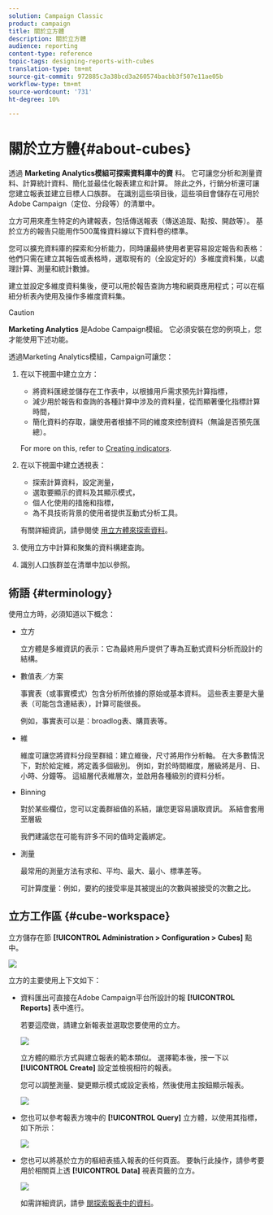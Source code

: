 ```yaml
---
solution: Campaign Classic
product: campaign
title: 關於立方體
description: 關於立方體
audience: reporting
content-type: reference
topic-tags: designing-reports-with-cubes
translation-type: tm+mt
source-git-commit: 972885c3a38bcd3a260574bacbb3f507e11ae05b
workflow-type: tm+mt
source-wordcount: '731'
ht-degree: 10%

---
```



# 關於立方體{#about-cubes}

透過 **Marketing Analytics模組可探索資料庫中的資** 料。 它可讓您分析和測量資料、計算統計資料、簡化並最佳化報表建立和計算。 除此之外，行銷分析還可讓您建立報表並建立目標人口族群。 在識別這些項目後，這些項目會儲存在可用於Adobe Campaign（定位、分段等）的清單中。

立方可用來產生特定的內建報表，包括傳送報表（傳送追蹤、點按、開啟等）。 基於立方的報告只能用作500萬條資料線以下資料卷的標準。

您可以擴充資料庫的探索和分析能力，同時讓最終使用者更容易設定報告和表格：他們只需在建立其報告或表格時，選取現有的（全設定好的）多維度資料集，以處理計算、測量和統計數據。

建立並設定多維度資料集後，便可以用於報告查詢方塊和網頁應用程式；可以在樞紐分析表內使用及操作多維度資料集。

>[!CAUTION]
>
>**Marketing Analytics** 是Adobe Campaign模組。 它必須安裝在您的例項上，您才能使用下述功能。

透過Marketing Analytics模組，Campaign可讓您：

1. 在以下視圖中建立立方：

   * 將資料匯總並儲存在工作表中，以根據用戶需求預先計算指標，
   * 減少用於報告和查詢的各種計算中涉及的資料量，從而顯著優化指標計算時間，
   * 簡化資料的存取，讓使用者根據不同的維度來控制資料（無論是否預先匯總）。

   For more on this, refer to [Creating indicators](../../reporting/using/creating-indicators.md).

1. 在以下視圖中建立透視表：

   * 探索計算資料，設定測量，
   * 選取要顯示的資料及其顯示模式，
   * 個人化使用的措施和指標，
   * 為不具技術背景的使用者提供互動式分析工具。

   有關詳細資訊，請參閱使 [用立方體來探索資料](../../reporting/using/using-cubes-to-explore-data.md)。

1. 使用立方中計算和聚集的資料構建查詢。
1. 識別人口族群並在清單中加以參照。

## 術語 {#terminology}

使用立方時，必須知道以下概念：

* 立方

   立方體是多維資訊的表示：它為最終用戶提供了專為互動式資料分析而設計的結構。

* 數值表／方案

   事實表（或事實模式）包含分析所依據的原始或基本資料。 這些表主要是大量表（可能包含連結表），計算可能很長。

   例如，事實表可以是：broadlog表、購買表等。

* 維

   維度可讓您將資料分段至群組：建立維後，尺寸將用作分析軸。 在大多數情況下，對於給定維，將定義多個級別。 例如，對於時間維度，層級將是月、日、小時、分鐘等。 這組層代表維層次，並啟用各種級別的資料分析。

* Binning

   對於某些欄位，您可以定義群組值的系結，讓您更容易讀取資訊。 系結會套用至層級

   我們建議您在可能有許多不同的值時定義綁定。

* 測量

   最常用的測量方法有求和、平均、最大、最小、標準差等。

   可計算度量：例如，要約的接受率是其被提出的次數與被接受的次數之比。

## 立方工作區 {#cube-workspace}

立方儲存在節 **[!UICONTROL Administration > Configuration > Cubes]** 點中。

![](assets/s_advuser_cube_node.png)

立方的主要使用上下文如下：

* 資料匯出可直接在Adobe Campaign平台所設計的報 **[!UICONTROL Reports]** 表中進行。

   若要這麼做，請建立新報表並選取您要使用的立方。

   ![](assets/cube_create_new.png)

   立方體的顯示方式與建立報表的範本類似。 選擇範本後，按一下以 **[!UICONTROL Create]** 設定並檢視相符的報表。

   您可以調整測量、變更顯示模式或設定表格，然後使用主按鈕顯示報表。

   ![](assets/cube_display_new.png)

* 您也可以參考報表方塊中的 **[!UICONTROL Query]** 立方體，以使用其指標，如下所示：

   ![](assets/s_advuser_query_using_a_cube.png)

* 您也可以將基於立方的樞紐表插入報表的任何頁面。 要執行此操作，請參考要用於相關頁上透 **[!UICONTROL Data]** 視表頁籤的立方。

   ![](assets/s_advuser_cube_in_report.png)

   如需詳細資訊，請參 [閱探索報表中的資料](../../reporting/using/using-cubes-to-explore-data.md#exploring-the-data-in-a-report)。

